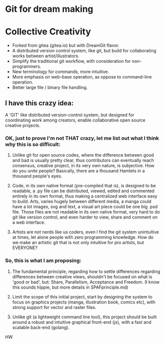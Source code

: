 # Git for dream making
# Collective Creativity

  * Forked from gitea (gitea.io) but with DreamGit flavor.
  * A distributed version control system, like git, but build for collaborating works between artist/illustrators.
  * Simplify the traditional git workflow, with consideration for non-programmers.
  * New terminology for commands, more intuitive.
  * More emphasis on web-base operation, as oppose to command-line operation.
  * Better large file / binary file handling. 

## I have this crazy idea:

  A 'GIT' like distributed version-control system, but designed for coordinating work among creators, enable collaborative open source creative projects.

### OK, just to prove I'm not THAT crazy, let me list out what I think why this is so difficult:

  1. Unlike git for open source codes, where the difference between good and bad is usually pretty clear, thus contributors can eventually reach consensus, creative project, in its very own nature, is subjective. How do you unite people?
  Basically, there are a thousand Hamlets in a thousand people's eyes.

  2. Code, in its own native format (pre-compiled that is), is designed to be readable, a .py file can be distributed, viewed, edited and commented entirely in its own format, thus making a centralized web interface easy to build. Arts, varies hugely between different media, a manga could have a lot images, svg and text, a visual art piece could be one big .psd file. Those files are not readable in its own native format, very hard to do git like version control, and even harder to view, share and comment on a web interface.

  3. Artists are not nerds like us coders, even I find the git system unintuitive at times, let alone people with zero programming knowledge. How do we make an artistic git that is not only intuitive for pro artists, but EVERYONE?

### So, this is what I am proposing:

  1. The fundamental principle, regarding how to settle differences regarding differences between creative views, shouldn't be focused on what is 'good or bad', but:
      Share, Parallelism, Acceptance and Freedom.
    (I know this sounds hippie, but more details in SPAFprinciple.md)

  2. Limit the scope of this initial project, start by designing the system to focus on graphics projects (manga, illustration book, comics etc), with strong support for vector and raster files.

  3. Unlike git (a lightweight command line tool), this project should be built around a robust and intuitive graphical front-end (js), with a fast and scalable back-end (golang).

HW
